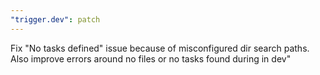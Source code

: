 ```yaml
---
"trigger.dev": patch
---
```


Fix "No tasks defined" issue because of misconfigured dir search paths. Also improve errors around no files or no tasks found during in dev"
